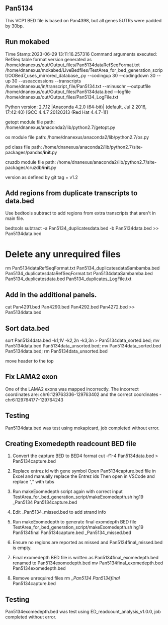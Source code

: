 ## Pan5134
This VCP1 BED file is based on Pan4398, but all genes 5UTRs were padded by 30bp.

## Run mokabed
Time Stamp:2023-06-29 13:11:16.257316
Command arguments executed:
RefSeq table format version generated as /home/dnanexus/out/Output_files/Pan5134dataRefSeqFormat.txt
/home/dnanexus/mokabed/LiveBedfiles/TestArea_for_bed_generation_script/OOBed7_uses_mirrored_database_.py --codingup 30 --codingdown 30 --up 30 --useaccessions --transcripts /home/dnanexus/in/transcript_file/Pan5134.txt --minuschr --outputfile /home/dnanexus/out/Output_files/Pan5134data.bed --logfile /home/dnanexus/out/Output_files/Pan5134_LogFile.txt 

 Python version: 2.7.12 |Anaconda 4.2.0 (64-bit)| (default, Jul  2 2016, 17:42:40) 
[GCC 4.4.7 20120313 (Red Hat 4.4.7-1)]

 getopt module file path: /home/dnanexus/anaconda2/lib/python2.7/getopt.py

 os module file path: /home/dnanexus/anaconda2/lib/python2.7/os.py

 pd class file path: /home/dnanexus/anaconda2/lib/python2.7/site-packages/pandas/__init__.py

 cruzdb module file path: /home/dnanexus/anaconda2/lib/python2.7/site-packages/cruzdb/__init__.py

version as defined by git tag = v1.2

## Add regions from duplicate transcripts to data.bed
Use bedtools subtract to add regions from extra transcripts that aren't in main file.

bedtools subtract -a Pan5134_duplicatesdata.bed -b Pan5134data.bed >> Pan5134data.bed

# Delete any unrequired files
rm Pan5134dataRefSeqFormat.txt Pan5134_duplicatesdataSambamba.bed Pan5134_duplicatesdataRefSeqFormat.txt Pan5134dataSambamba.bed Pan5134_duplicatesdata.bed Pan5134_duplicates_LogFile.txt

## Add in the additional panels.
cat Pan4291.bed Pan4290.bed Pan4292.bed Pan4272.bed >> Pan5134data.bed

## Sort data.bed
sort Pan5134data.bed -k1,1V -k2,2n -k3,3n > Pan5134data_sorted.bed; mv Pan5134data.bed Pan5134data_unsorted.bed; mv Pan5134data_sorted.bed Pan5134data.bed; rm Pan5134data_unsorted.bed

move header to the top

## Fix LAMA2 exon
One of the LAMA2 exons was mapped incorrectly.
The incorrect coordinates are: chr6:129763336-129763402 and the correct coordinates - chr6:129764177-129764243

## Testing
Pan5134data.bed was test using mokapicard, job completed without error.

## Creating Exomedepth readcount BED file

1. Convert the capture BED to BED4 format 
cut -f1-4 Pan5134data.bed > Pan5134capture.bed

2. Replace entrez id with gene symbol
Open Pan5134capture.bed file in Excel and manually replace the Entrez ids 
Then open in VSCode and replace "," with tabs

3. Run makeExomedepth script again with correct input
   TestArea_for_bed_generation_script/makeExomedepth.sh hg19 _Pan5134 Pan5134capture.bed

4. Edit _Pan5134_missed.bed to add strand info

5. Run makeExomedepth to generate final exomdepth BED file
    TestArea_for_bed_generation_script/makeExomedepth.sh hg19 Pan5134final Pan5134capture.bed _Pan5134_missed.bed

6. Ensure no regions are reported as missed and Pan5134final_missed.bed is empty.

7. Final exomedepth BED file is written as Pan5134final_exomedepth.bed renamed to Pan5134exomedepth.bed
    mv Pan5134final_exomedepth.bed Pan5134exomedepth.bed

8. Remove unrequired files
    rm *_Pan5134* *Pan5134final* Pan5134capture.bed

## Testing
Pan5134exomedepth.bed was test using ED_readcount_analysis_v1.0.0, job completed without error.